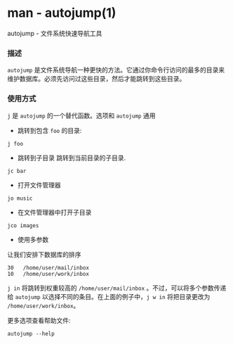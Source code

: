 # man - autojump(1)

autojump - 文件系统快速导航工具

### 描述

`autojump` 是文件系统导航一种更快的方法。它通过你命令行访问的最多的目录来维护数据库。必须先访问过这些目录，然后才能跳转到这些目录。

### 使用方式

`j` 是 `autojump` 的一个替代函数。选项和 `autojump` 通用



- 跳转到包含 `foo` 的目录:

```
j foo
```

- 跳转到子目录
跳转到当前目录的子目录.

```
jc bar
```

- 打开文件管理器

```
jo music
```

- 在文件管理器中打开子目录

```
jco images
```
                

- 使用多参数

让我们安排下数据库的排序

```
30   /home/user/mail/inbox
10   /home/user/work/inbox
```

`j in` 将跳转到权重较高的 `/home/user/mail/inbox` 。不过，可以将多个参数传递给 `autojump` 以选择不同的条目。在上面的例子中，`j w in` 将把目录更改为 `/home/user/work/inbox`。

       
更多选项查看帮助文件: 
```
autojump --help
```